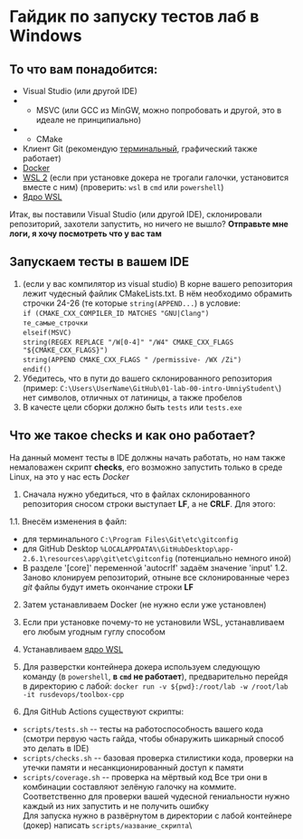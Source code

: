 # Гайдик по запуску тестов лаб в Windows

## То что вам понадобится:

- Visual Studio (или другой IDE)
- - MSVC (или GCC из MinGW, можно попробовать и другой, это в идеале не принципиально)
- - CMake
- Клиент Git (рекомендую [терминальный](https://git-scm.com/download/win), графический также работает)
- [Docker](https://desktop.docker.com/win/stable/Docker%20Desktop%20Installer.exe)
- [WSL 2](https://docs.microsoft.com/ru-ru/windows/wsl/install-win10) (если при установке докера не трогали галочки, установится вместе с ним)
(проверить: `wsl` в `cmd` или `powershell`)
- [Ядро WSL](https://wslstorestorage.blob.core.windows.net/wslblob/wsl_update_x64.msi)

Итак, вы поставили Visual Studio (или другой IDE), склонировали репозиторий, захотели запустить, но ничего не вышло?
**Отправьте мне логи, я хочу посмотреть что у вас там**
## Запускаем тесты в вашем IDE

1. (если у вас компилятор из visual studio) В корне вашего репозитория лежит чудесный файлик CMakeLists.txt. В нём необходимо обрамить строчки 24-26 (те которые `string(APPEND...`) в условие:  
`if (CMAKE_CXX_COMPILER_ID MATCHES "GNU|Clang")`  
`те_самые_строчки`  
`elseif(MSVC)`  
`string(REGEX REPLACE "/W[0-4]" "/W4" CMAKE_CXX_FLAGS "${CMAKE_CXX_FLAGS}")`  
`string(APPEND CMAKE_CXX_FLAGS " /permissive- /WX /Zi")`  
`endif()`
2. Убедитесь, что в пути до вашего склонированного репозитория (пример: `C:\Users\UserName\GitHub\01-lab-00-intro-UmniyStudent\`) нет символов, отличных от латиницы, а также пробелов
3. В качесте цели сборки должно быть `tests` или `tests.exe`

## Что же такое checks и как оно работает?

На данный момент тесты в IDE должны начать работать, но нам также немаловажен скрипт **checks**, его возможно запустить только в среде Linux, на это у нас есть *Docker*
1. Сначала нужно убедиться, что в файлах склонированного репозитория сносом строки выступает **LF**, а не **CRLF**. Для этого:

1.1. Внесём изменения в файл:
- для терминального `C:\Program Files\Git\etc\gitconfig`
- для GitHub Desktop `%LOCALAPPDATA%\GitHubDesktop\app-2.6.1\resources\app\git\etc\gitconfig` (потенциально немного иной)
- В разделе '[core]' переменной 'autocrlf' задаём значение 'input'
1.2. Заново клонируем репозиторий, отныне все склонированные через *git* файлы будут иметь окончание строки **LF**
2. Затем устанавливаем Docker (не нужно если уже установлен)
3. Если при установке почему-то не установили WSL, устанавливаем его любым угодным гуглу способом
4. Устанавливаем [ядро WSL](https://wslstorestorage.blob.core.windows.net/wslblob/wsl_update_x64.msi) 
5. Для разверстки контейнера докера используем следующую команду (в `powershell`, **в `cmd` не работает**), предварительно перейдя в директорию с лабой:
`docker run -v ${pwd}:/root/lab -w /root/lab -it rusdevops/toolbox-cpp`  

6. Для GitHub Actions существуют скрипты:
- `scripts/tests.sh` -- тесты на работоспособность вашего кода (смотри первую часть гайда, чтобы обнаружить шикарный способ это делать в IDE)
- `scripts/checks.sh` -- базовая проверка стилистики кода, проверки на утечки памяти и несанкционированный доступ к памяти
- `scripts/coverage.sh` -- проверка на мёртвый код
Все три они в комбинации составляют зелёную галочку на коммите. Соответственно для проверки вашей чудесной гениальности нужно каждый из них запустить и не получить ошибку\
Для запуска нужно в развёрнутом в директории с лабой контейнере (докер) написать `scripts/название_скрипта`\
